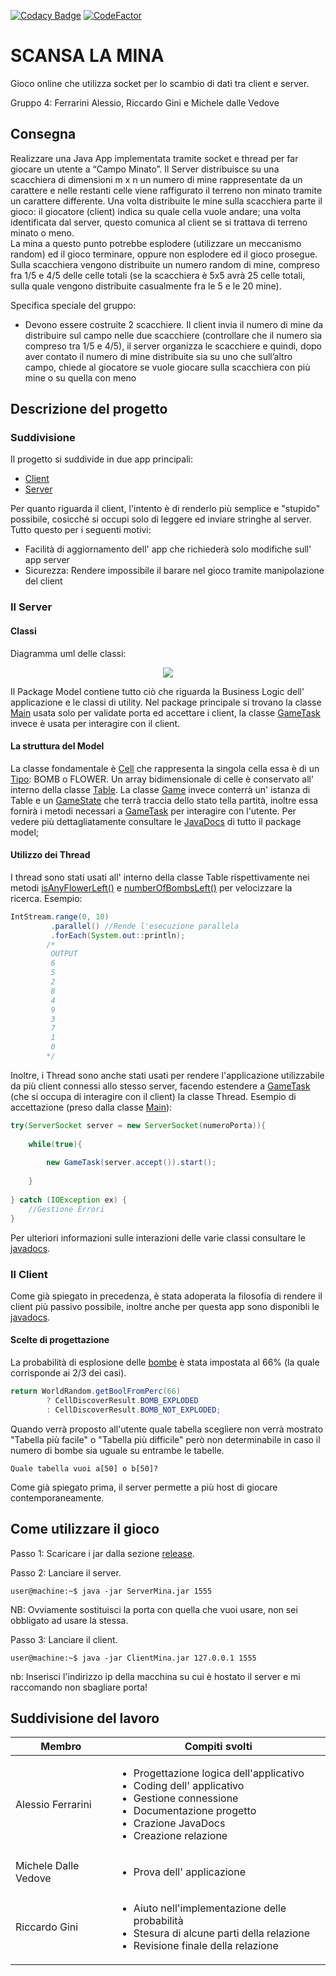 [![Codacy Badge](https://api.codacy.com/project/badge/Grade/8bacc2714a1c458ab26503f7aa763ebf)](https://www.codacy.com/app/AlecsFerra/PratoFioritoProgettoScuola?utm_source=github.com&amp;utm_medium=referral&amp;utm_content=AlecsFerra/PratoFioritoProgettoScuola&amp;utm_campaign=Badge_Grade) [![CodeFactor](https://www.codefactor.io/repository/github/alecsferra/pratofioritoprogettoscuola/badge)](https://www.codefactor.io/repository/github/alecsferra/pratofioritoprogettoscuola)

# SCANSA LA MINA
Gioco online che utilizza socket per lo scambio di dati tra client e server.

Gruppo 4: Ferrarini Alessio, Riccardo Gini e Michele dalle Vedove

## Consegna
Realizzare una Java App implementata tramite socket e thread per far giocare un utente a “Campo Minato”. 
Il Server distribuisce su una scacchiera di dimensioni m x n un numero di mine rappresentate da un carattere e nelle restanti celle viene raffigurato il terreno non minato tramite un carattere differente. 
Una volta distribuite le mine sulla scacchiera parte il gioco: il giocatore (client) indica su quale cella vuole andare; una volta identificata dal server, questo comunica al client se si trattava di terreno minato o meno.  
La mina a questo punto potrebbe esplodere (utilizzare un meccanismo random) ed il gioco terminare, oppure non esplodere ed il gioco prosegue. Sulla scacchiera vengono distribuite un numero random di mine, compreso fra 1/5 e 4/5 delle celle totali (se la scacchiera è 5x5 avrà 25 celle totali, sulla quale vengono distribuite casualmente fra le 5 e le 20 mine).

Specifica speciale del gruppo:
 - Devono essere costruite 2 scacchiere. Il client invia il numero di mine da distribuire sul campo nelle due scacchiere (controllare che il numero sia compreso tra 1/5 e 4/5), il server organizza le scacchiere e quindi, dopo aver contato il numero di mine distribuite sia su uno che sull’altro campo, chiede al giocatore se vuole giocare sulla scacchiera con più mine o su quella con meno

## Descrizione del progetto
### Suddivisione
Il progetto si suddivide in due app principali:
 - [Client](https://github.com/AlecsFerra/PratoFioritoProgettoScuola/tree/master/client/src/it/gruppoa/clientmina)
 - [Server](https://github.com/AlecsFerra/PratoFioritoProgettoScuola/tree/master/server/src/it/gruppoa/servermina)

Per quanto riguarda il client, l'intento è di renderlo più semplice e "stupido" possibile, cosicché si occupi solo di leggere ed inviare stringhe al server.
Tutto questo per i seguenti motivi:
 - Facilità di aggiornamento dell' app che richiederà solo modifiche sull' app server
 - Sicurezza: Rendere impossibile il barare nel gioco tramite manipolazione del client

### Il Server
#### Classi
Diagramma uml delle classi:
<p align="center">
    <img src="https://github.com/AlecsFerra/PratoFioritoProgettoScuola/blob/master/assets/UMLServer.PNG?raw=true"/>
</p>

Il Package Model contiene tutto ciò che riguarda la Business Logic dell' applicazione e le classi di utility.
Nel package principale si trovano la classe [Main](https://github.com/AlecsFerra/PratoFioritoProgettoScuola/blob/master/server/src/it/gruppoa/servermina/Main.java) usata solo per validate porta ed accettare i client, la classe [GameTask](https://github.com/AlecsFerra/PratoFioritoProgettoScuola/blob/master/server/src/it/gruppoa/servermina/GameTask.java) invece è usata per interagire con il client.

#### La struttura del Model
La classe fondamentale è [Cell](https://github.com/AlecsFerra/PratoFioritoProgettoScuola/blob/master/server/src/it/gruppoa/servermina/model/Cell.java) che rappresenta la singola cella essa è di un [Tipo](https://github.com/AlecsFerra/PratoFioritoProgettoScuola/blob/c935da4c94b1c359b247b3fa72d5b50320777270/server/src/it/gruppoa/servermina/model/Cell.java#L69): BOMB o FLOWER.
Un array bidimensionale di celle è conservato all' interno della classe [Table](https://github.com/AlecsFerra/PratoFioritoProgettoScuola/blob/master/server/src/it/gruppoa/servermina/model/Table.java).
La classe [Game](https://github.com/AlecsFerra/PratoFioritoProgettoScuola/blob/master/server/src/it/gruppoa/servermina/model/Game.java) invece conterrà un' istanza di Table e un [GameState](https://github.com/AlecsFerra/PratoFioritoProgettoScuola/blob/master/server/src/it/gruppoa/servermina/model/GameState.java) che terrà traccia dello stato tella partità, inoltre essa fornirà i metodi necessari a [GameTask](https://github.com/AlecsFerra/PratoFioritoProgettoScuola/blob/master/server/src/it/gruppoa/servermina/GameTask.java) per interagire con l'utente.
Per vedere più dettagliatamente consultare le [JavaDocs](https://alecsferra.github.io/PratoFioritoProgettoScuola/javadoc-server/) di tutto il package model;

#### Utilizzo dei Thread
I thread sono stati usati all' interno della classe Table rispettivamente nei metodi [isAnyFlowerLeft()](https://github.com/AlecsFerra/PratoFioritoProgettoScuola/blob/ccbbfbb6914d38f67458a5054fa55e3d8791ac2a/server/src/it/gruppoa/servermina/model/Table.java#L109) e [numberOfBombsLeft()](https://github.com/AlecsFerra/PratoFioritoProgettoScuola/blob/ccbbfbb6914d38f67458a5054fa55e3d8791ac2a/server/src/it/gruppoa/servermina/model/Table.java#L95) per velocizzare la ricerca.
Esempio:
```java
IntStream.range(0, 10)
         .parallel() //Rende l'esecuzione parallela
         .forEach(System.out::println);
        /*
         OUTPUT
         6
         5
         2
         8
         4
         9
         3
         7
         1
         0
        */
```
Inoltre, i Thread sono anche stati usati per rendere l'applicazione utilizzabile da più client connessi allo stesso server, facendo estendere a [GameTask](https://github.com/AlecsFerra/PratoFioritoProgettoScuola/blob/c51b393ca0a58af7df9feee7bcd1f4be757419b4/server/src/it/gruppoa/servermina/GameTask.java#L19) (che si occupa di interagire con il client) la classe Thread.
Esempio di accettazione (preso dalla classe [Main](https://github.com/AlecsFerra/PratoFioritoProgettoScuola/blob/master/server/src/it/gruppoa/servermina/Main.java)):
```java
try(ServerSocket server = new ServerSocket(numeroPorta)){
            
    while(true){
                
        new GameTask(server.accept()).start();
                
    }
            
} catch (IOException ex) {
    //Gestione Errori
}  
```
Per ulteriori informazioni sulle interazioni delle varie classi consultare le [javadocs](https://alecsferra.github.io/PratoFioritoProgettoScuola/javadoc-server/).

### Il Client
Come già spiegato in precedenza, è stata adoperata la filosofia di rendere il client più passivo possibile, inoltre anche per questa app sono disponibli le [javadocs](https://alecsferra.github.io/PratoFioritoProgettoScuola/javadoc-client/).

#### Scelte di progettazione
La probabilità di esplosione delle [bombe](https://github.com/AlecsFerra/PratoFioritoProgettoScuola/blob/c51b393ca0a58af7df9feee7bcd1f4be757419b4/server/src/it/gruppoa/servermina/model/Cell.java#L42) è stata impostata al 66% (la quale corrisponde ai 2/3 dei casi).
```java
return WorldRandom.getBoolFromPerc(66)
        ? CellDiscoverResult.BOMB_EXPLODED
        : CellDiscoverResult.BOMB_NOT_EXPLODED;
```
Quando verrà proposto all'utente quale tabella scegliere non verrà mostrato "Tabella più facile" o "Tabella più difficile" però non determinabile in caso il numero di bombe sia uguale su entrambe le tabelle.
```console
Quale tabella vuoi a[50] o b[50]?
```
Come già spiegato prima, il server permette a più host di giocare contemporaneamente.

## Come utilizzare il gioco
Passo 1: Scaricare i jar dalla sezione [release](https://github.com/AlecsFerra/PratoFioritoProgettoScuola/releases/tag/Official).

Passo 2: Lanciare il server.
```console
user@machine:~$ java -jar ServerMina.jar 1555
```
NB: Ovviamente sostituisci la porta con quella che vuoi usare, non sei obbligato ad usare la stessa.

Passo 3: Lanciare il client.
```console
user@machine:~$ java -jar ClientMina.jar 127.0.0.1 1555
```
nb: Inserisci l'indirizzo ip della macchina su cui è hostato il server e mi raccomando non sbagliare porta!
## Suddivisione del lavoro
| Membro               | Compiti svolti                                                                                                                                                                                                    |
|----------------------|-------------------------------------------------------------------------------------------------------------------------------------------------------------------------------------------------------------------|
| Alessio Ferrarini    | <ul> <li>Progettazione logica dell'applicativo</li> <li>Coding dell' applicativo</li> <li>Gestione connessione</li> <li>Documentazione progetto</li> <li>Crazione JavaDocs</li> <li>Creazione relazione</li> </ul> |
| Michele Dalle Vedove | <ul> <li> Prova dell' applicazione</li> </ul>                                                                                                                                                                   |
| Riccardo Gini        | <ul> <li>Aiuto nell'implementazione delle probabilità</li> <li>Stesura di alcune parti della relazione </li> <li>Revisione finale della relazione</li></ul>                                                                                                                                                                                  |
